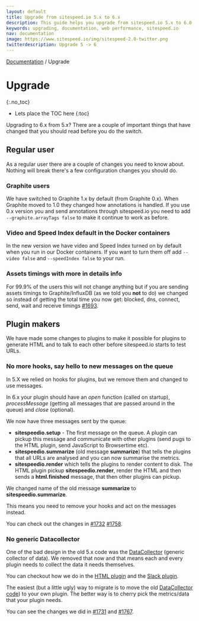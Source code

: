 ```yaml
---
layout: default
title: Upgrade from sitespeed.io 5.x to 6.x
description: This guide helps you upgrade from sitespeed.io 5.x to 6.0
keywords: upgrading, documentation, web performance, sitespeed.io
nav: documentation
image: https://www.sitespeed.io/img/sitespeed-2.0-twitter.png
twitterdescription: Upgrade 5 -> 6
---
```

[Documentation]({{site.baseurl}}/documentation/sitespeed.io/) / Upgrade

# Upgrade
{:.no_toc}

* Lets place the TOC here
{:toc}

Upgrading to 6.x from 5.x? There are a couple of important things that have changed that you should read before you do the switch.

## Regular user
As a regular user there are a couple of changes you need to know about. Nothing will break there's a few configuration changes you should do.

### Graphite users
We have switched to Graphite 1.x by default (from Graphite 0.x). When Graphite moved to 1.0 they changed how annotations is handled. If you use 0.x version you and send annotations through sitespeed.io you need to add ```--graphite.arrayTags false``` to make it continue to work as before.

### Video and Speed Index default in the Docker containers
In the new version we have video and Speed Index turned on by default when you run in our Docker containers. If you want to turn them off add ```--video false``` and ```--speedIndex false``` to your run.

### Assets timings with more in details info
For 99.9% of the users this will not change anything but if you are sending assets timings to Graphite/InfluxDB (as we told you **not** to do) we changed so instead of getting the total time you now get: blocked, dns, connect, send, wait and receive timings [#1693](https://github.com/sitespeedio/sitespeed.io/pull/1693).

## Plugin makers
We have made some changes to plugins to make it possible for plugins to generate HTML and to talk to each other before sitespeed.io starts to test URLs.

### No more hooks, say hello to new messages on the queue

In 5.X we relied on hooks for plugins, but we remove them and changed to use messages.

In 6.x your plugin should have an *open* function (called on startup), *processMessage* (getting all messages that are passed around in the queue) and *close* (optional).

We now have three messages sent by the queue:

 -  **sitespeedio.setup** - The first message on the queue. A plugin can pickup this message and communicate with other plugins (send pugs to the HTML plugin, send JavaScript to Browsertime etc).
 -  **sitespeedio.summarize** (old message **summarize**) that tells the plugins that all URLs are analysed and you can now summarise the metrics.
 - **sitespeedio.render** which tells the plugins to render content to disk. The HTML plugin pickup **sitespeedio.render**, render the HTML and then sends a **html.finished** message, that then other plugins can pickup.

We changed name of the old message **summarize** to **sitespeedio.summarize**.

This means you need to remove your hooks and act on the messages instead.

You can check out the changes in [#1732](https://github.com/sitespeedio/sitespeed.io/pull/1732) [#1758](https://github.com/sitespeedio/sitespeed.io/pull/1758).


### No generic Datacollector
One of the bad design in the old 5.x code was the [DataCollector](https://github.com/sitespeedio/sitespeed.io/blob/5.x/lib/plugins/datacollector/index.js) (generic collector of data). We removed that now and that means each and every plugin needs to collect the data it needs themselves.

You can checkout how we do in the [HTML plugin](https://github.com/sitespeedio/sitespeed.io/blob/master/lib/plugins/html/index.js) and the [Slack plugin](https://github.com/sitespeedio/sitespeed.io/blob/master/lib/plugins/slack/index.js).

The easiest (but a little ugly) way to migrate is to move the old [DataCollector code](https://github.com/sitespeedio/sitespeed.io/blob/5.x/lib/plugins/datacollector/index.js)) to your own plugin. The better way is to cherry pick the metrics/data that your plugin needs.

You can see the changes we did in
 [#1731](https://github.com/sitespeedio/sitespeed.io/pull/1731) and [#1767](https://github.com/sitespeedio/sitespeed.io/pull/1767).
